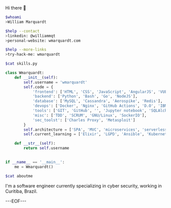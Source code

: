 Hi there :wave:

```bash
$whoami
>William Marquardt
```

```bash
$help --contact
>linkedin: @williammqt
>personal-website: wmarquardt.com
```
```bash
$help --more-links
>try-hack-me: wmarquardt
```

```bash    
$cat skills.py
```
```python
class Wmarquardt:
    def __init__(self):
        self.username = 'wmarquardt'
        self.code = {
            'frontend': ['HTML', 'CSS', 'JavaScript', 'AngularJS', 'VUE', 'Boostrap'],
            'backend': ['Python', 'Bash', 'Go', 'NodeJS'],
            'database': ['MySQL', 'Cassandra', 'Aerospike', 'Redis'],
            'devops': ['Docker', 'Nginx', 'GitHub Actions', 'D.O', 'IBM Cloud'],
            'tools': ['GIT', 'GitHub', '', 'Jupyter notebook', 'SQLAlchemy', 'Redis', 'Celery'],
            'misc': ['TDD', 'SCRUM', 'GNU/Linux', 'SockerIO'],
            'sec_toolst': ['Charles Proxy', 'Metasploit']
        }
        self.architecture = ['SPA', 'MVC', 'microservices', 'serverless']
        self.current_learning = ['Elixir', 'LGPD', 'Ansible', 'Kubernetes']

    def __str__(self):
        return self.username
    

if __name__ == '__main__':
    me = Wmarquardt()
```

```bash
$cat aboutme
```
I'm a software engineer currently specializing in cyber security, working in Curitiba, Brazil.

---EOF---
